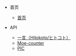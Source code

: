 * 首页

  * [首页](readme.md)
  <!-- * [多页文档](zh-cn/more-pages.md) -->
  <!-- * [定制导航栏](zh-cn/custom-navbar.md) -->
  <!-- * [封面](zh-cn/cover.md) -->

* API

  * [一言（Hitokoto/ヒトコト）](api/hitokoto.md)
  * [Moe-counter](api/moe_count.md)
  * [PIC](api/pic.md)
  <!-- * [开发插件](zh-cn/write-a-plugin.md) -->
  <!-- * [Markdown 配置](zh-cn/markdown.md) -->
  <!-- * [代码高亮](zh-cn/language-highlight.md) -->



<!-- * [Awesome docsify](zh-cn/awesome.md) -->
<!-- * [Changelog](zh-cn/changelog.md) -->